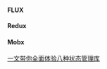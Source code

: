 #### FLUX

#### Redux

#### Mobx

[一文带你全面体验八种状态管理库](https://juejin.cn/post/7197309324275318843?searchId=202308301550042C02F55ECD1D155B63EC)
